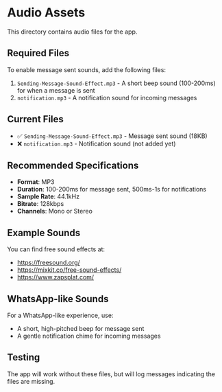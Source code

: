 # Audio Assets

This directory contains audio files for the app.

## Required Files

To enable message sent sounds, add the following files:

1. `Sending-Message-Sound-Effect.mp3` - A short beep sound (100-200ms) for when a message is sent
2. `notification.mp3` - A notification sound for incoming messages

## Current Files

- ✅ `Sending-Message-Sound-Effect.mp3` - Message sent sound (18KB)
- ❌ `notification.mp3` - Notification sound (not added yet)

## Recommended Specifications

- **Format**: MP3
- **Duration**: 100-200ms for message sent, 500ms-1s for notifications
- **Sample Rate**: 44.1kHz
- **Bitrate**: 128kbps
- **Channels**: Mono or Stereo

## Example Sounds

You can find free sound effects at:
- https://freesound.org/
- https://mixkit.co/free-sound-effects/
- https://www.zapsplat.com/

## WhatsApp-like Sounds

For a WhatsApp-like experience, use:
- A short, high-pitched beep for message sent
- A gentle notification chime for incoming messages

## Testing

The app will work without these files, but will log messages indicating the files are missing. 